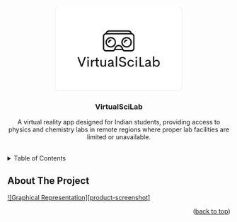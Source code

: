 <a name="readme-top"></a>

<!-- PROJECT LOGO -->
<br />
<div align="center">
  <a href="">
    <img src="https://github.com/kunalraj0/VirtualSciLab/blob/21342fbb5169e28a78dbeb0ac96856769c6a2335/IMG_20230525_115755.jpg" alt="Logo" width="288">
  </a>  
<h3 align="center">VirtualSciLab</h3>

  <p align="center">
   A virtual reality app designed for Indian students, providing access to physics and chemistry labs in remote regions where proper lab facilities are limited or unavailable.
    <br />
    <br />
  </p>
</div>
<!-- TABLE OF CONTENTS -->
<details>
  <summary>Table of Contents</summary>
  <ol>
    <li><a href="#about-the-project">About the project</a></li>
    <li><a href="#built-with">Built With</a></li>
    <li><a href="#features">Features</a></li>
    <li><a href="#social-impact">Social Impact</a></li>
    <li><a href="#demo-screenshots">Demo Screenshots</a></li>
    <li><a href="#contributing">Contributing</a></li>
    <li><a href="#contact">Contact</a></li>
  </ol>
</details>
<!-- ABOUT THE PROJECT -->

## About The Project

[![Graphical Representation][product-screenshot]](https://github.com/kunalraj0/VirtualSciLab/blob/07081947f8c0619d0222636ad9e0ddf1b54d998c/Screenshot%20(129).png)

<p align="right">(<a href="#readme-top">back to top</a>)</p>
